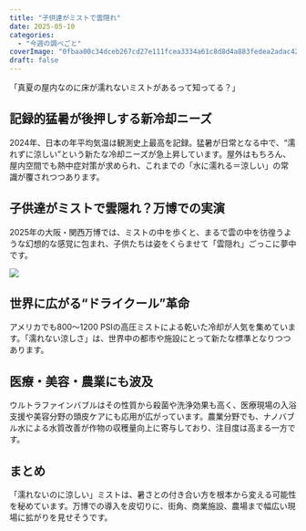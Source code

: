 ```yaml
---
title: "子供達がミストで雲隠れ"
date: 2025-05-10
categories: 
  - "今週の調べごと"
coverImage: "0fbaa00c34dceb267cd27e111fcea3334a61c8d8d4a883fedea2adac42b98099.png"
draft: false
---
```


「真夏の屋内なのに床が濡れないミストがあるって知ってる？」

## 記録的猛暑が後押しする新冷却ニーズ

2024年、日本の年平均気温は観測史上最高を記録。猛暑が日常となる中で、“濡れずに涼しい”という新たな冷却ニーズが急上昇しています。屋外はもちろん、屋内空間でも熱中症対策が求められ、これまでの「水に濡れる＝涼しい」の常識が覆されつつあります。

## 子供達がミストで雲隠れ？万博での実演

2025年の大阪・関西万博では、ミストの中を歩くと、まるで雲の中を彷徨うような幻想的な感覚に包まれ、子供たちは姿をくらませて「雲隠れ」ごっこに夢中です。

![](images/0fbaa00c34dceb267cd27e111fcea3334a61c8d8d4a883fedea2adac42b98099-1024x683.png)

## 世界に広がる“ドライクール”革命

アメリカでも800〜1200 PSIの高圧ミストによる乾いた冷却が人気を集めています。「濡れない涼しさ」は、世界中の都市や施設にとって新たな標準となりつつあります。

## 医療・美容・農業にも波及

ウルトラファインバブルはその性質から殺菌や洗浄効果も高く、医療現場の入浴支援や美容分野の頭皮ケアにも応用が広がっています。農業分野でも、ナノバブル水による水質改善が作物の収穫量向上に寄与しており、注目度は高まる一方です。

## まとめ

「濡れないのに涼しい」ミストは、暑さとの付き合い方を根本から変える可能性を秘めています。万博での導入を皮切りに、街角、商業施設、農場まで幅広い現場に拡がりを見せそうです。
